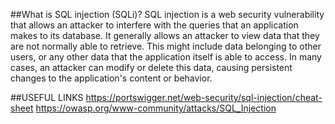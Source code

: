 ##What is SQL injection (SQLi)?
SQL injection is a web security vulnerability that allows an attacker to interfere with the queries that an application makes to its database. It generally allows an attacker to view data that they are not normally able to retrieve. This might include data belonging to other users, or any other data that the application itself is able to access. In many cases, an attacker can modify or delete this data, causing persistent changes to the application's content or behavior.


##USEFUL LINKS
https://portswigger.net/web-security/sql-injection/cheat-sheet
https://owasp.org/www-community/attacks/SQL_Injection